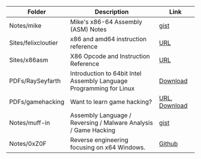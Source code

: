 |   Folder   | Description | Link |
| ---------- | ----------- | ---- |
| Notes/mike | Mike's x86-64 Assembly (ASM) Notes | [gist](https://gist.github.com/mikesmullin/6259449) |
| Sites/felixcloutier | x86 and amd64 instruction reference | [URL](https://www.felixcloutier.com/x86) |
| Sites/x86asm | X86 Opcode and Instruction Reference | [URL](http://ref.x86asm.net) |
| PDFs/RaySeyfarth | Introduction to 64bit Intel Assembly Language Programming for Linux | [Download](http://library.bagrintsev.me/ASM/Introduction%20to%2064bit%20Intel%20Assembly%20Language%20Programming%20for%20Linux.2011.pdf) |
| PDFs/gamehacking | Want to learn game hacking? | [URL](https://gamehacking.academy/), [Download](https://gamehacking.academy/GameHackingAcademy.pdf)
| Notes/muff-in | Assembly Language / Reversing / Malware Analysis / Game Hacking | [gist](https://gist.github.com/muff-in/ff678b1fda17e6188aa0462a99626121) |
| Notes/0xZ0F | Reverse engineering focusing on x64 Windows. | [Github](https://github.com/0xZ0F/Z0FCourse_ReverseEngineering) |
